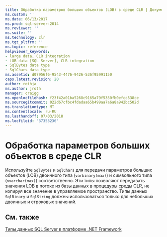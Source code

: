 ```yaml
---
title: Обработка параметров больших объектов (LOB) в среде CLR | Документация Майкрософт
ms.custom: ''
ms.date: 06/13/2017
ms.prod: sql-server-2014
ms.reviewer: ''
ms.suite: ''
ms.technology: clr
ms.tgt_pltfrm: ''
ms.topic: reference
helpviewer_keywords:
- large data, CLR integration
- LOB data [SQL Server], CLR integration
- SqlBytes data type
- SqlChars data type
ms.assetid: d07956f6-9543-4476-9426-536f95991150
caps.latest.revision: 20
author: rothja
ms.author: jroth
manager: craigg
ms.openlocfilehash: f23f42a01ba5268c9165a79f5330fb0efcc538ce
ms.sourcegitcommit: 022d67cfbc4fdadaa65b499aa7a6a8a942bc502d
ms.translationtype: MT
ms.contentlocale: ru-RU
ms.lasthandoff: 07/03/2018
ms.locfileid: "37353236"
---
```

# <a name="handling-large-object-lob-parameters-in-the-clr"></a>Обработка параметров больших объектов в среде CLR
  Используйте `SqlBytes` и `SqlChars` для передачи параметров больших объектов (LOB) двоичного типа (`varbinary(max)`) и символьного типа (`nvarchar(max)`) соответственно. Эти типы позволяют передавать значения LOB в потоке из базы данных в процедуры среды CLR, не копируя все значение в управляемое пространство. Типы данных `SqlBinary` и `SqlString` должны использоваться только для небольших двоичных и строковых значений.  
  
## <a name="see-also"></a>См. также  
 [Типы данных SQL Server в платформе .NET Framework](sql-server-data-types-in-the-net-framework.md)  
  
  
